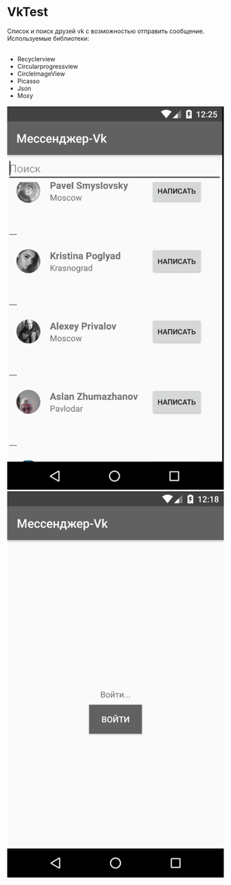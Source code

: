 # VkTest
Список и поиск друзей vk с возможностью отправить сообщение.<br>
Используемые библиотеки:<br><br>
   - Recyclerview<br>
   - Circularprogressview<br>
   - CircleImageView<br>
   - Picasso<br>
   - Json<br>
   - Moxy<br>
    

![Screenshot](https://github.com/RepaMax/VkTest/blob/master/VkTest/%D0%91%D0%B5%D0%B7%20%D0%B8%D0%BC%D0%B5%D0%BD%D0%B8-3.png)
![Screenshot](https://github.com/RepaMax/VkTest/blob/master/VkTest/%D0%91%D0%B5%D0%B7%20%D0%B8%D0%BC%D0%B5%D0%BD%D0%B8-1.png)

